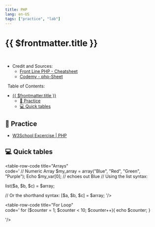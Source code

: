 ```yaml
---
title: PHP
lang: en-US
tags: ["practice", "lab"]
---
```


# {{ $frontmatter.title }}

<TagBadge />

&nbsp;
&nbsp;
- Credit and Sources:
  - [Front Line PHP - Cheatsheet](https://front-line-php.com/cheat-sheet)
  - [Codemy - php-Sheet](https://codemy.com/php-sheet.pdf)


&nbsp;
Table of Contents:
- [{{ $frontmatter.title }}](#-frontmattertitle-)
  - [🎯 Practice](#-practice)
  - [💻 Quick tables](#-quick-tables)

## 🎯 Practice
- [W3School Excercise | PHP ](https://www.w3schools.com/php/exercise.asp)


## 💻 Quick tables
<table-code>



<table-row-code title="If/Else/Elseif"  
code='if (condition) {
// do something
} elseif (condition) {
// do something
} else {
// do something
}' />

<table-row-code title="Arrays"  
code='
// Numeric Array
$my_array = array("Blue", "Red", "Green", "Purple");
Echo $my_var[0]; // echoes out Blue
// Using the list syntax:

list($a, $b, $c) = $array;

// Or the shorthand syntax:
[$a, $b, $c] = $array;
'/>

<table-row-code title="For Loop"  
code='
for ($counter = 1; $counter < 10; $counter++){
echo $counter;
}

'/>

<table-row-code title="Functions"  
code='
Function namer($names) {
echo "Hello, my name is " . $names;
}
namer("John Elder"); // call the function
'/>

<table-row-code title="Random Numbers"  
code='
echo rand(1, 100); // creates random number between 1 and 100
'/>

<table-row-code title="Date Function"  
code="
echo date ('l js \of F, Y); // echoes out date in format Tuesday 26th of January 2018
"/>

<table-row-code title="String Manipulation"  
code='
$variable = "John Elder is a Dork";
str_replace("Dork", "God", $variable); // replace Dork with God
echo strtoupper($variable); // Capitalize all letters
echo ucwords($variable); // Capitalize first letter of all words
echo strtolower($variable); // Lowercase all letters
echo lcfirst($variable); // Lowercase only first word
'/>

<table-row-code title="Include"  
code="
Include('whatever.php');
"/>
</table-code>